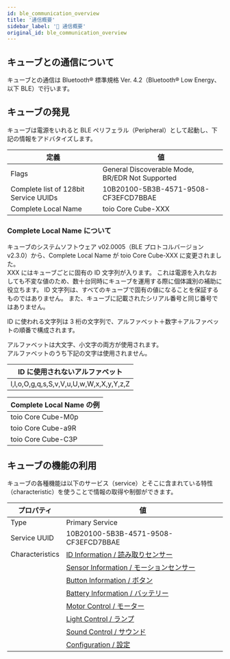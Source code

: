 ```yaml
---
id: ble_communication_overview
title: '通信概要'
sidebar_label: '🔄 通信概要'
original_id: ble_communication_overview
---
```


## キューブとの通信について

キューブとの通信は Bluetooth&reg; 標準規格 Ver. 4.2（Bluetooth&reg; Low Energy、以下 BLE）で行います。

## キューブの発見 <span class="update"/>

キューブは電源をいれると BLE ペリフェラル（Peripheral）として起動し、下記の情報をアドバタイズします。

| 定義                                  | 値                                                  |
| ------------------------------------- | --------------------------------------------------- |
| Flags                                 | General Discoverable Mode,<br/>BR/EDR Not Supported |
| Complete list of 128bit Service UUIDs | 10B20100-5B3B-4571-9508-CF3EFCD7BBAE                |
| Complete Local Name                   | toio Core Cube-XXX                                  |

### Complete Local Name について

キューブのシステムソフトウェア v02.0005（BLE プロトコルバージョン v2.3.0）から、Complete Local Name が toio Core Cube-XXX に変更されました。  
XXX にはキューブごとに固有の ID 文字列が入ります。 これは電源を入れなおしても不変な値のため、数十台同時にキューブを運用する際に個体識別の補助に役立ちます。
ID 文字列は、すべてのキューブで固有の値になることを保証するものではありません。 また、キューブに記載されたシリアル番号と同じ番号ではありません。

ID に使われる文字列は 3 桁の文字列で、アルファベット＋数字＋アルファベットの順番で構成されます。

アルファベットは大文字、小文字の両方が使用されます。  
アルファベットのうち下記の文字は使用されません。

| ID に使用されないアルファベット         |
| --------------------------------------- |
| l,I,o,O,g,q,s,S,v,V,u,U,w,W,x,X,y,Y,z,Z |

| Complete Local Name の例 |
| ------------------------ |
| toio Core Cube-M0p       |
| toio Core Cube-a9R       |
| toio Core Cube-C3P       |

## キューブの機能の利用

キューブの各種機能は以下のサービス（service）とそこに含まれている特性（characteristic）を使うことで情報の取得や制御ができます。

| プロパティ      | 値                                                   |
| --------------- | ---------------------------------------------------- |
| Type            | Primary Service                                      |
| Service UUID    | 10B20100-5B3B-4571-9508-CF3EFCD7BBAE                 |
| Characteristics | [ID Information / 読み取りセンサー](id.md)           |
|                 | [Sensor Information / モーションセンサー](sensor.md) |
|                 | [Button Information / ボタン](button.md)             |
|                 | [Battery Information / バッテリー](battery.md)       |
|                 | [Motor Control / モーター](motor.md)                 |
|                 | [Light Control / ランプ](light.md)                   |
|                 | [Sound Control / サウンド](sound.md)                 |
|                 | [Configuration / 設定](configuration.md)             |
